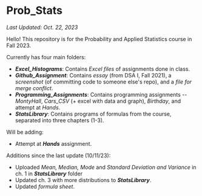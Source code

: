 # Prob_Stats
*Last Updated: Oct. 22, 2023*

Hello! This repository is for the Probability and Applied Statistics course in Fall 2023.

Currently has four main folders:
- ***Excel_Histograms***: Contains *Excel files* of assignments done in class.
- ***Github_Assignment***: Contains *essay* (from DSA I, Fall 2021), a *screenshot* (of committing code to someone else's repo), and a *file for merge conflict*.
- ***Programming_Assignments***: Contains programming assignments -- *MontyHall*, *Cars_CSV* (+ excel with data and graph), *Birthday*, and attempt at *Hands*.
- ***StatsLibrary***: Contains programs of formulas from the course, separated into three chapters (1-3).

Will be adding:
- Attempt at ***Hands*** assignment.

Additions since the last update (10/11/23):
- Uploaded *Mean, Median, Mode* and *Standard Deviation and Variance* in ch. 1 in ***StatsLibrary*** folder
- Updated ch. 3 with more distributions to ***StatsLibrary***.
- Updated *formula sheet*.
